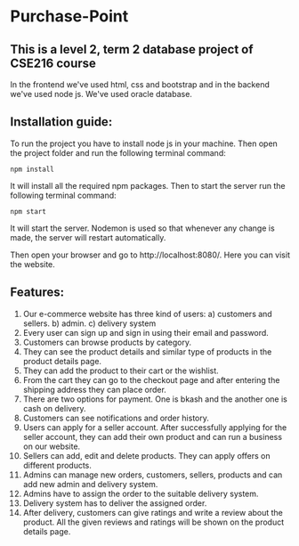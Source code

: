 # Purchase-Point

## This is a level 2, term 2 database project of CSE216 course

In the frontend we've used html, css and bootstrap and in the backend we've used node js. We've used oracle database. 

## Installation guide:
To run the project you have to install node js in your machine. Then open the project folder and run the following terminal command:
```
npm install
```
It will install all the required npm packages.
Then to start the server run the following terminal command:
```
npm start
```
It will start the server. Nodemon is used so that whenever any change is made, the server will restart automatically.

Then open your browser and go to http://localhost:8080/. Here you can visit the website.

## Features:
1. Our e-commerce website has three kind of users: a) customers and sellers. b) admin. c) delivery system
2. Every user can sign up and sign in using their email and password.
3. Customers can browse products by category.
4. They can see the product details and similar type of products in the product details page.
5. They can add the product to their cart or the wishlist.
6. From the cart they can go to the checkout page and after entering the shipping address they can place order.
7. There are two options for payment. One is bkash and the another one is cash on delivery.
8. Customers can see notifications and order history.
9. Users can apply for a seller account. After successfully applying for the seller account, they can add their own product and can run a business on our website. 
10. Sellers can add, edit and delete products. They can apply offers on different products. 
11. Admins can manage new orders, customers, sellers, products and can add new admin and delivery system.
12. Admins have to assign the order to the suitable delivery system.
13. Delivery system has to deliver the assigned order.
14. After delivery, customers can give ratings and write a review about the product. All the given reviews and ratings will be shown on the product details page.

